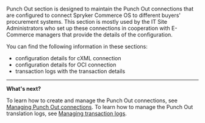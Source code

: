 Punch Out section is designed to maintain the Punch Out connections that are configured to connect Spryker Commerce OS to different buyers' procurement systems. This section is mostly used by the IT Site Administrators who set up these connections in cooperation with E-Commerce managers that provide the details of the configuration.

You can find the following information in these sections:

* configuration details for cXML connection
* configuration details for OCI connection
* transaction logs with the transaction details
***
**What's next?**

To learn how to create and manage the Punch Out connections, see [Managing Punch Out connections](https://documentation.spryker.com/docs/en/managing-punchout-connections).
To learn how to manage the Punch Out translation logs, see  [Managing transaction logs](https://documentation.spryker.com/docs/en/managing-transactions-log).